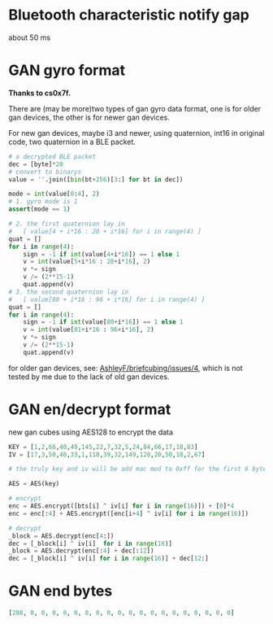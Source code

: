 # Bluetooth characteristic notify gap

about 50 ms

# GAN gyro format

**Thanks to cs0x7f.**

There are (may be more)two types of gan gyro data format, one is for older gan devices, the other is for newer gan devices.

For new gan devices, maybe i3 and newer, using quaternion, int16 in original code, two quaternion in a BLE packet.


```python
# a decrypted BLE packet
dec = [byte]*20 
# convert to binarys
value = ''.join([bin(bt+256)[3:] for bt in dec])

mode = int(value[0:4], 2)
# 1. gyro mode is 1
assert(mode == 1)

# 2. the first quaternion lay in 
#   [ value[4 + i*16 : 20 + i*16] for i in range(4) ]
quat = []
for i in range(4):
    sign = -1 if int(value[4+i*16]) == 1 else 1
    v = int(value[5+i*16 : 20+i*16], 2)
    v *= sign
    v /= (2**15-1)
    quat.append(v)
# 3. the second quaternion lay in 
#   [ value[80 + i*16 : 96 + i*16] for i in range(4) ]
quat = []
for i in range(4):
    sign = -1 if int(value[80+i*16]) == 1 else 1
    v = int(value[81+i*16 : 96+i*16], 2)
    v *= sign
    v /= (2**15-1)
    quat.append(v)
```

for older gan devices, see: [AshleyF/briefcubing/issues/4](https://github.com/AshleyF/briefcubing/issues/4), which is not tested by me due to the lack of old gan devices.

# GAN en/decrypt format

new gan cubes using AES128 to encrypt the data

```python
KEY = [1,2,66,40,49,145,22,7,32,5,24,84,66,17,18,83]
IV = [17,3,50,40,33,1,118,39,32,149,120,20,50,18,2,67]

# the truly key and iv will be add mac mod to 0xff for the first 6 bytes

AES = AES(key)

# encrypt
enc = AES.encrypt([bts[i] ^ iv[i] for i in range(16)]) + [0]*4
enc = enc[:4] + AES.encrypt([enc[i+4] ^ iv[i] for i in range(16)])

# decrypt
_block = AES.decrypt(enc[4:])
dec = [_block[i] ^ iv[i]  for i in range(16)]
_block = AES.decrypt(enc[:4] + dec[:12]) 
dec = [_block[i] ^ iv[i] for i in range(16)] + dec[12:]

```

# GAN end bytes

```python
[208, 0, 0, 0, 0, 0, 0, 0, 0, 0, 0, 0, 0, 0, 0, 0, 0, 0, 0, 0]
```